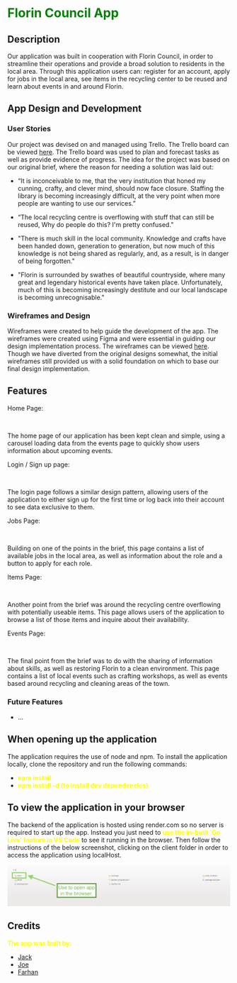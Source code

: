 # <span style="color:green;font-weight:bold">Florin Council App</span>

## Description

Our application was built in cooperation with Florin Council, in order to streamline their operations and provide a broad solution to residents in the local area. Through this application users can: register for an account, apply for jobs in the local area, see items in the recycling center to be reused and learn about events in and around Florin.

## App Design and Development

### User Stories

Our project was devised on and managed using Trello. The Trello board can be viewed [here](https://trello.com/b/jrhtUcgq/project). The Trello board was used to plan and forecast tasks as well as provide evidence of progress. The idea for the project was based on our original brief, where the reason for needing a solution was laid out:

* “It is inconceivable to me, that the very institution that honed my cunning, crafty, and clever mind, should now face closure. Staffing the library is becoming increasingly difficult, at the very point when more people are wanting to use our services.”

* “The local recycling centre is overflowing with stuff that can still be reused, Why do people do this? I'm pretty confused.”

* "There is much skill in the local community. Knowledge and crafts have been handed down, generation to generation, but now much of this knowledge is not being shared as regularly, and, as a result, is in danger of being forgotten."
  
* "Florin is surrounded by swathes of beautiful countryside, where many great and legendary historical events have taken place. Unfortunately, much of this is becoming increasingly destitute and our local landscape is becoming unrecognisable."
  

### Wireframes and Design

Wireframes were created to help guide the development of the app. The wireframes were created using Figma and were essential in guiding our design implementation process. The wireframes can be viewed [here](https://www.figma.com/file/AiWZd2D0tZwDRrv3ovDqfB/Untitled?node-id=0-1&t=QGeePVAeYXmr6lM6-0). Though we have diverted from the original designs somewhat, the initial wireframes still provided us with a solid foundation on which to base our final design implementation.


## Features

Home Page:

![]()

The home page of our application has been kept clean and simple, using a carousel loading data from the events page to quickly show users information about upcoming events.

Login / Sign up page:

![]()

The login page follows a similar design pattern, allowing users of the application to either sign up for the first time or log back into their account to see data exclusive to them.

Jobs Page:

![]()

Building on one of the points in the brief, this page contains a list of available jobs in the local area, as well as information about the role and a button to apply for each role.

Items Page: 

![]()

Another point from the brief was around the recycling centre overflowing with potentially useable items. This page allows users of the application to browse a list of those items and inquire about their availability.

Events Page:

![]()

The final point from the brief was to do with the sharing of information about skills, as well as restoring Florin to a clean environment. This page contains a list of local events such as crafting workshops, as well as events based around recycling and cleaning areas of the town.

### Future Features

* ...

## When opening up the application

The application requires the use of node and npm. To install the application locally, clone the repository and run the following commands:

* <span style="color:yellow;font-weight:bold">npm install</span>
* <span style="color:yellow;font-weight:bold">npm install -d (to install dev dependencies)</strong>

## To view the application in your browser

The backend of the application is hosted using render.com so no server is required to start up the app. Instead you just need to <span style="color:yellow;font-weight:bold">use the in-built 'Go Live' feature in VS Code</span> to see it running in the browser. Then follow the instructions of the below screenshot, clicking on the client folder in order to access the application using localHost.

![Go Live](./readMeImages/Screenshot%202023-03-30%20at%2014.47.21.png)


## Credits

<span style="color:yellow;font-weight:bold">The app was built by:</span>

* [Jack](https://github.com/wag154)
* [Joe](https://github.com/woejaddicor)
* [Farhan](https://github.com/farhan3311)
